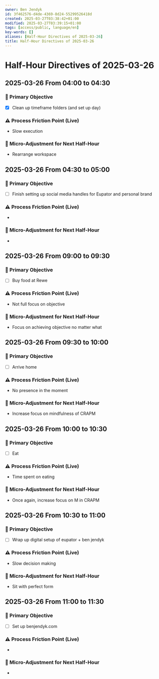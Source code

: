 ```yaml
---
owner: Ben Jendyk
id: 3f462576-d4de-4369-8d24-55299526418d
created: 2025-03-27T03:38:42+01:00
modified: 2025-03-27T03:39:15+01:00
tags: [access/public, language/en]
key-words: []
aliases: [Half-Hour Directives of 2025-03-26]
title: Half-Hour Directives of 2025-03-26
---
```


# Half-Hour Directives of 2025-03-26

## 2025-03-26 From 04:00 to 04:30

### 🎯 Primary Objective

<!-- What is the single most important thing to accomplish in this 30-minute block? Be outcome-driven. -->
- [x] Clean up timeframe folders (and set up day)

### ⚠️ Process Friction Point (Live)

<!-- What slowed execution or caused inefficiency? E.g., cognitive lag, distractions, unclear next step. Keep it to one key blocker. -->
- Slow execution

### 🔄 Micro-Adjustment for Next Half-Hour

<!-- What small tweak should be tested in the next session to improve process efficiency? Keep it actionable and easy to implement. -->
- Rearrange workspace

## 2025-03-26 From 04:30 to 05:00

### 🎯 Primary Objective

<!-- What is the single most important thing to accomplish in this 30-minute block? Be outcome-driven. -->
- [ ] Finish setting up social media handles for Eupator and personal brand

### ⚠️ Process Friction Point (Live)

<!-- What slowed execution or caused inefficiency? E.g., cognitive lag, distractions, unclear next step. Keep it to one key blocker. -->
-

### 🔄 Micro-Adjustment for Next Half-Hour

<!-- What small tweak should be tested in the next session to improve process efficiency? Keep it actionable and easy to implement. -->
-

## 2025-03-26 From 09:00 to 09:30

### 🎯 Primary Objective

<!-- What is the single most important thing to accomplish in this 30-minute block? Be outcome-driven. -->
- [ ] Buy food at Rewe

### ⚠️ Process Friction Point (Live)

<!-- What slowed execution or caused inefficiency? E.g., cognitive lag, distractions, unclear next step. Keep it to one key blocker. -->
- Not full focus on objective

### 🔄 Micro-Adjustment for Next Half-Hour

<!-- What small tweak should be tested in the next session to improve process efficiency? Keep it actionable and easy to implement. -->
- Focus on achieving objective no matter what

## 2025-03-26 From 09:30 to 10:00

### 🎯 Primary Objective

<!-- What is the single most important thing to accomplish in this 30-minute block? Be outcome-driven. -->
- [ ] Arrive home

### ⚠️ Process Friction Point (Live)

<!-- What slowed execution or caused inefficiency? E.g., cognitive lag, distractions, unclear next step. Keep it to one key blocker. -->
- No presence in the moment

### 🔄 Micro-Adjustment for Next Half-Hour

<!-- What small tweak should be tested in the next session to improve process efficiency? Keep it actionable and easy to implement. -->
- Increase focus on mindfulness of CRAPM

## 2025-03-26 From 10:00 to 10:30

### 🎯 Primary Objective

<!-- What is the single most important thing to accomplish in this 30-minute block? Be outcome-driven. -->
- [ ] Eat

### ⚠️ Process Friction Point (Live)

<!-- What slowed execution or caused inefficiency? E.g., cognitive lag, distractions, unclear next step. Keep it to one key blocker. -->
- Time spent on eating

### 🔄 Micro-Adjustment for Next Half-Hour

<!-- What small tweak should be tested in the next session to improve process efficiency? Keep it actionable and easy to implement. -->
- Once again, increase focus on M in CRAPM

## 2025-03-26 From 10:30 to 11:00

### 🎯 Primary Objective

<!-- What is the single most important thing to accomplish in this 30-minute block? Be outcome-driven. -->
- [ ] Wrap up digital setup of eupator + ben jendyk

### ⚠️ Process Friction Point (Live)

<!-- What slowed execution or caused inefficiency? E.g., cognitive lag, distractions, unclear next step. Keep it to one key blocker. -->
- Slow decision making

### 🔄 Micro-Adjustment for Next Half-Hour

<!-- What small tweak should be tested in the next session to improve process efficiency? Keep it actionable and easy to implement. -->
- Sit with perfect form

## 2025-03-26 From 11:00 to 11:30

### 🎯 Primary Objective

<!-- What is the single most important thing to accomplish in this 30-minute block? Be outcome-driven. -->
- [ ] Set up benjendyk.com

### ⚠️ Process Friction Point (Live)

<!-- What slowed execution or caused inefficiency? E.g., cognitive lag, distractions, unclear next step. Keep it to one key blocker. -->
-

### 🔄 Micro-Adjustment for Next Half-Hour

<!-- What small tweak should be tested in the next session to improve process efficiency? Keep it actionable and easy to implement. -->
-
